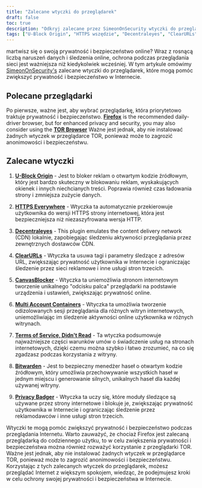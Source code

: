 ```yaml
---
title: "Zalecane wtyczki do przeglądarek"
draft: false
toc: true
description: "Odkryj zalecane przez SimeonOnSecurity wtyczki do przeglądarek, które poprawią komfort przeglądania. FireFox jest zalecaną przeglądarką do codziennego użytku, ale w celu zwiększenia prywatności i bezpieczeństwa można również rozważyć użycie przeglądarki TOR. Zalecane wtyczki obejmują U-Block Origin do blokowania reklam, HTTPS Everywhere do bezpiecznego przeglądania, Decentraleyes do lokalnej emulacji CDN, ClearURLs do usuwania tagów śledzących, CanvasBlocker do zapobiegania odciskom palców JavaScript, Multi Account Containers do izolowanych sesji przeglądania, Terms of Service, Didn't Read do informowania o ToS, Bitwarden do bezpiecznego zarządzania hasłami i Privacy Badger do blokowania trackerów. Zwiększ swoją prywatność i bezpieczeństwo w Internecie dzięki tym najlepiej ocenianym wtyczkom do przeglądarek."
tags: ["U-Block Origin", "HTTPS wszędzie", "Decentraleyes", "ClearURLs", "CanvasBlocker", "FireFox", "Bitwarden", "Zalecenia", "Przeglądarka TOR", "Blokada AD typu open source", "Lokalny emulator CDN", "JavaScript Fingerprinting", "Izolowane sesje przeglądarki", "Shady ToS", "Bezpieczny menedżer haseł w chmurze o otwartym kodzie źródłowym", "Blokowanie trackera"]
---
```

 martwisz się o swoją prywatność i bezpieczeństwo online? Wraz z rosnącą liczbą naruszeń danych i śledzenia online, ochrona podczas przeglądania sieci jest ważniejsza niż kiedykolwiek wcześniej. W tym artykule omówimy [SimeonOnSecurity's](https://twitter.com/SimeonOnSecurity) zalecane wtyczki do przeglądarek, które mogą pomóc zwiększyć prywatność i bezpieczeństwo w Internecie.

## Polecane przeglądarki

Po pierwsze, ważne jest, aby wybrać przeglądarkę, która priorytetowo traktuje prywatność i bezpieczeństwo. [**Firefox**](https://www.mozilla.org/en-US/firefox/new/) is the recommended daily-driver browser, but for enhanced privacy and security, you may also consider using the [**TOR Browser**](https://www.torproject.org/download/) Ważne jest jednak, aby nie instalować żadnych wtyczek w przeglądarce TOR, ponieważ może to zagrozić anonimowości i bezpieczeństwu.

## Zalecane wtyczki

1. [**U-Block Origin**](https://github.com/gorhill/uBlock) - Jest to bloker reklam o otwartym kodzie źródłowym, który jest bardzo skuteczny w blokowaniu reklam, wyskakujących okienek i innych niechcianych treści. Poprawia również czas ładowania strony i zmniejsza zużycie danych.

2. [**HTTPS Everywhere**](https://www.eff.org/https-everywhere) - Wtyczka ta automatycznie przekierowuje użytkownika do wersji HTTPS strony internetowej, która jest bezpieczniejsza niż niezaszyfrowana wersja HTTP.

3. [**Decentraleyes**](https://decentraleyes.org/) - This plugin emulates the content delivery network (CDN) lokalnie, zapobiegając śledzeniu aktywności przeglądania przez zewnętrznych dostawców CDN.

4. [**ClearURLs**](https://gitlab.com/KevinRoebert/ClearUrls) - Wtyczka ta usuwa tagi i parametry śledzące z adresów URL, zwiększając prywatność użytkownika w Internecie i ograniczając śledzenie przez sieci reklamowe i inne usługi stron trzecich.

5. [**CanvasBlocker**](https://github.com/kkapsner/CanvasBlocker) - Wtyczka ta uniemożliwia stronom internetowym tworzenie unikalnego "odcisku palca" przeglądarki na podstawie urządzenia i ustawień, zwiększając prywatność online.

6. [**Multi Account Containers**](https://github.com/mozilla/multi-account-containers) - Wtyczka ta umożliwia tworzenie odizolowanych sesji przeglądania dla różnych witryn internetowych, uniemożliwiając im śledzenie aktywności online użytkownika w różnych witrynach.

7. [**Terms of Service, Didn't Read**](https://tosdr.org/downloads.html) - Ta wtyczka podsumowuje najważniejsze części warunków umów o świadczenie usług na stronach internetowych, dzięki czemu można szybko i łatwo zrozumieć, na co się zgadzasz podczas korzystania z witryny.

8. [**Bitwarden**](https://bitwarden.com/) - Jest to bezpieczny menedżer haseł o otwartym kodzie źródłowym, który umożliwia przechowywanie wszystkich haseł w jednym miejscu i generowanie silnych, unikalnych haseł dla każdej używanej witryny.

9. [**Privacy Badger**](https://privacybadger.org/) - Wtyczka ta uczy się, które moduły śledzące są używane przez strony internetowe i blokuje je, zwiększając prywatność użytkownika w Internecie i ograniczając śledzenie przez reklamodawców i inne usługi stron trzecich.

Wtyczki te mogą pomóc zwiększyć prywatność i bezpieczeństwo podczas przeglądania Internetu. Warto zauważyć, że chociaż Firefox jest zalecaną przeglądarką do codziennego użytku, to w celu zwiększenia prywatności i bezpieczeństwa można również rozważyć korzystanie z przeglądarki TOR. Ważne jest jednak, aby nie instalować żadnych wtyczek w przeglądarce TOR, ponieważ może to zagrozić anonimowości i bezpieczeństwu. Korzystając z tych zalecanych wtyczek do przeglądarek, możesz przeglądać Internet z większym spokojem, wiedząc, że podejmujesz kroki w celu ochrony swojej prywatności i bezpieczeństwa w Internecie.
